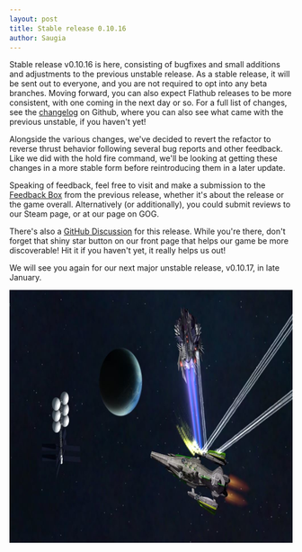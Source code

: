```yaml
---
layout: post
title: Stable release 0.10.16
author: Saugia
---
```


Stable release v0.10.16 is here, consisting of bugfixes and small additions and adjustments to the previous unstable release. As a stable release, it will be sent out to everyone, and you are not required to opt into any beta branches. Moving forward, you can also expect Flathub releases to be more consistent, with one coming in the next day or so. For a full list of changes, see the [changelog](https://github.com/endless-sky/endless-sky/blob/v0.10.16/changelog) on Github, where you can also see what came with the previous unstable, if you haven't yet!

Alongside the various changes, we've decided to revert the refactor to reverse thrust behavior following several bug reports and other feedback. Like we did with the hold fire command, we'll be looking at getting these changes in a more stable form before reintroducing them in a later update.

Speaking of feedback, feel free to visit and make a submission to the [Feedback Box](https://docs.google.com/forms/d/e/1FAIpQLSeDrmpovaYtsEw-qgu2ZIclPJY1V5RBlYMvJx2bogJDI77zCA/viewform) from the previous release, whether it's about the release or the game overall. Alternatively (or additionally), you could submit reviews to our Steam page, or at our page on GOG. 

There's also a [GitHub Discussion](https://github.com/endless-sky/endless-sky/discussions/11868) for this release. While you're there, don't forget that shiny star button on our front page that helps our game be more discoverable! Hit it if you haven't yet, it really helps us out!

We will see you again for our next major unstable release, v0.10.17, in late January.

<img class="centered shadowed" src="/images/blog/v0.10.16.png" width="800" height="450" />
